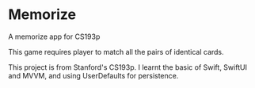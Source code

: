 # Memorize
A memorize app for CS193p

This game requires player to match all the pairs of identical cards.

This project is from Stanford's CS193p. I learnt the basic of Swift, SwiftUI and MVVM, and using UserDefaults for persistence.
